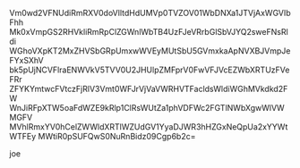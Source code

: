 Vm0wd2VFNUdiRmRXV0doVlltdHdUMVp0TVZOV01WbDNXa1JTVjAxWGVIbFhh
Mk0xVmpGS2RHVkliRmRpClZGWnlWbTB4UzFJeVRrbGlSbVJYQ2sweFNsRldi
WGhoVXpKT2MxZHVSbGRpUmxwWVEyMUtSbU5GVmxkaApNVXBJVmpJeFYxSXhV
bk5pUjNCVFlraENWVkV5TVV0U2JHUlpZMFprV0FwVFJVcEZWbXRTUzFVeFRr
ZFYKYmtwcFVtczFjRlV3Vmt0WFJrVjVaVWRHVTFacldsWldiWGhMVkdkd2FW
WnJiRFpXTW5oaFdWZE9kRlp1ClRsWUtZa1phVDFWc2FGTlNWbXgwWlVWMGFV
MVhlRmxYV0hCelZWWldXRTlWZUdGV1YyaDJWR3hHZGxNeQpUa2xYYWtWTFEy
MWtiR0pSUFQwS0NuRnBidz09Cgp6b2c=

joe